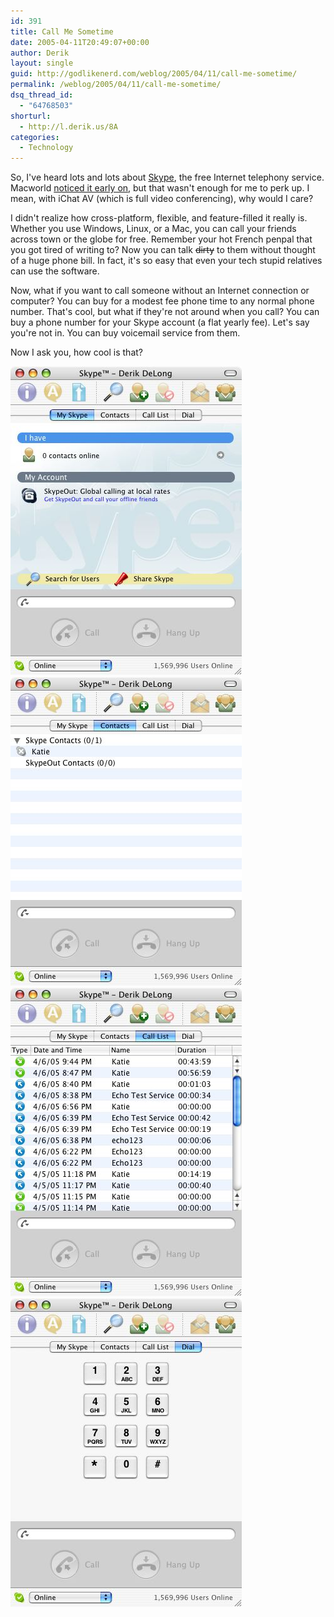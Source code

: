 ```yaml
---
id: 391
title: Call Me Sometime
date: 2005-04-11T20:49:07+00:00
author: Derik
layout: single
guid: http://godlikenerd.com/weblog/2005/04/11/call-me-sometime/
permalink: /weblog/2005/04/11/call-me-sometime/
dsq_thread_id:
  - "64768503"
shorturl:
  - http://l.derik.us/8A
categories:
  - Technology
---
```

So, I've heard lots and lots about [Skype](http://www.skype.com), the free Internet telephony service. Macworld [noticed it early on](http://www.macworld.com/2005/01/secrets/febworkingmac/index.php), but that wasn't enough for me to perk up. I mean, with iChat AV (which is full video conferencing), why would I care?

I didn't realize how cross-platform, flexible, and feature-filled it really is. Whether you use Windows, Linux, or a Mac, you can call your friends across town or the globe for free. Remember your hot French penpal that you got tired of writing to? Now you can talk <s>dirty</s> to them without thought of a huge phone bill. In fact, it's so easy that even your tech stupid relatives can use the software.

Now, what if you want to call someone without an Internet connection or computer? You can buy for a modest fee phone time to any normal phone number. That's cool, but what if they're not around when you call? You can buy a phone number for your Skype account (a flat yearly fee). Let's say you're not in. You can buy voicemail service from them.

Now I ask you, how cool is that? <!--more-->

 ![My Skype](/images/skype/myskype.jpg) ![Contacts](/images/skype/contactlist.jpg) ![Call List](/images/skype/calllist.jpg)![Dial](/images/skype/dial.jpg)